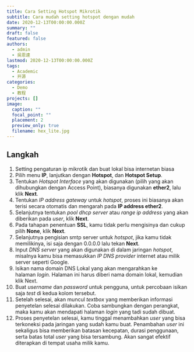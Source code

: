 ```yaml
---
title: Cara Setting Hotspot Mikrotik
subtitle: Cara mudah setting hotspot dengan mudah
date: 2020-12-13T00:00:00.000Z
summary: ""
draft: false
featured: false
authors:
  - admin
  - 吳恩達
lastmod: 2020-12-13T00:00:00.000Z
tags:
  - Academic
  - 开源
categories:
  - Demo
  - 教程
projects: []
image:
  caption: ""
  focal_point: ""
  placement: 2
  preview_only: true
  filename: hex_lite.jpg
---
```

<!--StartFragment-->

## Langkah

1. Setting pengaturan ip mikrotik dan buat lokal bisa internetan biasa
2. Pilih menu **IP**, lanjutkan dengan **Hotspot**, dan **Hotspot Setup**.
3. Tentukan *Hotspot Interface* yang akan digunakan (pilih yang akan dihubungkan dengan Access Point), biasanya digunakan **ether2**, lalu klik **Next**.
4. Tentukan *IP address gateway* untuk *hotspot*, proses ini biasanya akan terisi secara otomatis dan mengarah pada **IP address ether2**.
5. Selanjutnya tentukan *pool dhcp server* atau *range ip address* yang akan diberikan pada *user*, klik **Next**.
6. Pada tahapan penentuan **SSL**, kamu tidak perlu mengisinya dan cukup pilih **None**, klik **Next**.
7. Selanjutnya pengisian smtp server untuk *hotspot*, jika kamu tidak memilikinya, isi saja dengan 0.0.0.0 lalu tekan **Next**.
8. Input *DNS server* yang akan digunakan di dalam jaringan *hotspot*, misalnya kamu bisa memasukkan *IP DNS* *provider* internet atau milik server seperti Google.
9. Isikan nama domain DNS Lokal yang akan mengarahkan ke halaman *login.* Halaman ini harus diberi nama domain lokal, kemudian klik Next.
10. Buat *username* dan *password* untuk pengguna, untuk percobaan isikan saja *test* di kedua kolom tersebut.
11. Setelah selesai, akan muncul *textbox* yang memberikan informasi penyetelan selesai dilakukan. Coba sambungkan dengan perangkat, maka kamu akan mendapati halaman *login* yang tadi sudah dibuat.
12. Proses penyetelan selesai, kamu tinggal menambahkan *user* yang bisa terkoneksi pada jaringan yang sudah kamu buat. Penambahan *user* ini sekaligus bisa memberikan batasan kecepatan, durasi penggunaan, serta batas total *user* yang bisa tersambung. Akan sangat efektif diterapkan di tempat usaha milik kamu.

<!--EndFragment-->
